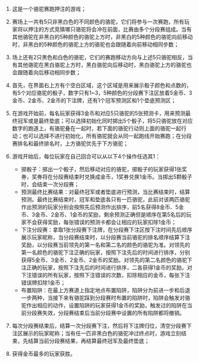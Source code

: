1. 这是一个骆驼赛跑押注的游戏；

2. 赛场上一共有5只非黑白色的不同颜色的骆驼，它们将参与一次赛跑，所有玩家将以押注的方式竞猜哪只骆驼将会冲在前面，比赛由多个分段赛组成。当有其他骆驼在非黑白的5种颜色的骆驼上方时，非黑白的5种颜色的骆驼向前移动时，非黑白的5种颜色的骆驼上方的骆驼也会跟随着向前移动相同步数；
3. 场上还有2只黑色和白色的骆驼，它们的赛跑移动方向与上述5只骆驼相反，当有其他骆驼在黑白骆驼上方时，黑白骆驼向后移动时，黑白骆驼上方的骆驼也会跟随着向后移动相同步数；

3. 首先，在界面右上方有个空白区域，这个区域是用来展示骰子颜色和点数的，有5个对应骆驼的骰子，数字只有1~3，5种颜色的分段赛下注区放着5金币、3金币、2金币、2金币的下注牌，还有1个冠军预测区和1个垫底预测区；

4. 在游戏开始前，每名玩家获得3金币和对应5只骆驼的5张预测卡，用来预测最终冠军或是最终垫底；可以选择初始化同时掷出5个骰子，将5只骆驼放在对应数字的跑道上，有骆驼叠在一起时，若下面的骆驼行动则上面的骆驼一起行动；也可以选择不进行初始化，所有骆驼就会从同一起跑线开始赛跑；在分段赛排名和最终排名时，上方骆驼优先于下方骆驼；

5. 游戏开始后，每位玩家在自己回合可以从以下4个操作任选其1：
   - 掷骰子：掷出一个骰子，然后移动对应的骆驼，掷骰子的玩家获得1张奖券，奖券将在分段赛结束时兑换成金币，1奖券兑换1金币。当掷出5颗骰子时，会结束一次分段赛；
   - 预测最终比赛结果：对最终冠军或者垫底进行预测，当比赛结束时，结算预测。最终比赛结束时，冠军和垫底各只有一匹骆驼，此前对该两匹骆驼作出预测的玩家分别会按照先后预测作出排序，前5名获得8金币、5金币、3金币、2金币、1金币的奖励，剩余预测正确但是顺序在第5名后的玩家不会获得奖励，每张错误的预测卡都会让相应的玩家扣除1金币；
   - 下注分段赛：拿取1张分段赛下注牌，在分段赛下注区按下注时间先后顺序展示玩家昵称，当分段赛结束时，以分段赛当前骆驼的排名顺序结算下注奖励，以分段赛当前领先的第一名和第二名的颜色的骆驼为准。对领先的第一名颜色的骆驼下注正确的玩家，按照下注先后的时间进行排序，分别获得5金币、3金币、2金币、2金币的奖励。对领先的第二名颜色的骆驼下注正确的玩家，按照下注先后的时间进行排序，二各获得1金币的奖励。对下注错误的所有玩家，按照下注错误的次数，扣除相应的金币，每张下注错误牌扣除1金币；
   - 布置陷阱：在最上方赛道上指定地点布置陷阱，陷阱分为前进一步和后退一步两种，当接下来有骆驼踩到分段赛时布置的陷阱时，陷阱会触发对骆驼作出相应的动作，设置陷阱的玩家获得1金币的奖励，触发过的陷阱在当前分段赛失效，分段赛结束后当前分段赛中设置的所有陷阱都将撤销。

6. 每次分段赛结束后，结算一次分段赛下注，然后将下注牌归位，清空分段赛下注区展示的玩家昵称；当有任一匹非黑白色的骆驼冲过终点时，游戏立刻结束，先结算当前分段赛结果，再结算最终冠军及最终垫底；

7. 获得金币最多的玩家获胜。